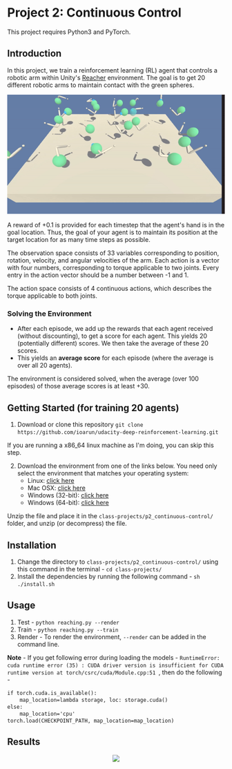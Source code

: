 [//]: # (Image References)

# Project 2: Continuous Control
This project requires Python3 and PyTorch.

## Introduction

In this project, we train a reinforcement learning (RL) agent that controls a robotic arm within Unity's [Reacher](https://github.com/Unity-Technologies/ml-agents/blob/master/docs/Learning-Environment-Examples.md#reacher) environment. The goal is to get 20 different robotic arms to maintain contact with the green spheres.  


<p align= "center">
  <img src="images/reaching_visual.gif/">
</p>


A reward of +0.1 is provided for each timestep that the agent's hand is in the goal location. Thus, the goal of your agent is to maintain its position at the target location for as many time steps as possible.  

The observation space consists of 33 variables corresponding to position, rotation, velocity, and angular velocities of the arm. Each action is a vector with four numbers, corresponding to torque applicable to two joints. Every entry in the action vector should be a number between -1 and 1.

The action space consists of 4 continuous actions, which describes the torque applicable to both joints.


### Solving the Environment

- After each episode, we add up the rewards that each agent received (without discounting), to get a score for each agent.  This yields 20 (potentially different) scores.  We then take the average of these 20 scores. 
- This yields an **average score** for each episode (where the average is over all 20 agents).

The environment is considered solved, when the average (over 100 episodes) of those average scores is at least +30. 

## Getting Started (for training 20 agents)

1. Download or clone this repository `git clone https://github.com/ioarun/udacity-deep-reinforcement-learning.git`

If you are running a x86_64 linux machine as I'm doing, you can skip this step.

2. Download the environment from one of the links below.  You need only select the environment that matches your operating system:
    - Linux: [click here](https://s3-us-west-1.amazonaws.com/udacity-drlnd/P2/Reacher/Reacher_Linux.zip)
    - Mac OSX: [click here](https://s3-us-west-1.amazonaws.com/udacity-drlnd/P2/Reacher/Reacher.app.zip)
    - Windows (32-bit): [click here](https://s3-us-west-1.amazonaws.com/udacity-drlnd/P2/Reacher/Reacher_Windows_x86.zip)
    - Windows (64-bit): [click here](https://s3-us-west-1.amazonaws.com/udacity-drlnd/P2/Reacher/Reacher_Windows_x86_64.zip)
    
Unzip the file and place it in the `class-projects/p2_continuous-control/` folder, and unzip (or decompress) the file.

## Installation 
1. Change the directory to `class-projects/p2_continuous-control/` using this command in the terminal - `cd class-projects/`
2. Install the dependencies by running the following command - `sh ./install.sh` 

## Usage

1. Test - `python reaching.py --render` 
2. Train - `python reaching.py --train`
3. Render - To render the environment, `--render` can be added in the command line.

**Note** - If you get following error during loading the models - `RuntimeError: cuda runtime error (35) : CUDA driver version is insufficient for CUDA runtime version at torch/csrc/cuda/Module.cpp:51
`, then do the following - 
```
if torch.cuda.is_available():
	map_location=lambda storage, loc: storage.cuda()
else:
	map_location='cpu'
torch.load(CHECKPOINT_PATH, map_location=map_location)
```

## Results

<p align= "center">
  <img src="images/training_visual.png">
</p>



